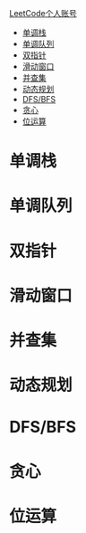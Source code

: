 [LeetCode个人账号](https://leetcode-cn.com/u/linbird/)

<!-- vim-markdown-toc GFM -->

* [单调栈](#单调栈)
* [单调队列](#单调队列)
* [双指针](#双指针)
* [滑动窗口](#滑动窗口)
* [并查集](#并查集)
* [动态规划](#动态规划)
* [DFS/BFS](#dfsbfs)
* [贪心](#贪心)
* [位运算](#位运算)

<!-- vim-markdown-toc -->

# 单调栈

# 单调队列

# 双指针

# 滑动窗口

# 并查集

# 动态规划

# DFS/BFS

# 贪心

# 位运算
